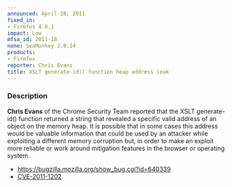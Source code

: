 ```yaml
---
announced: April 28, 2011
fixed_in:
- Firefox 4.0.1
impact: Low
mfsa_id: 2011-18
none: SeaMonkey 2.0.14
products:
- Firefox
reporter: Chris Evans
title: XSLT generate-id() function heap address leak
---
```


<h3>Description</h3>

<p><strong>Chris Evans</strong> of the Chrome Security Team reported
that the XSLT generate-id() function returned a string that revealed
a specific valid address of an object on the memory heap. It is possible
that in some cases this address would be valuable information that could
be used by an attacker while exploiting a different memory corruption
but, in order to make an exploit more reliable or work around mitigation
features in the browser or operating system.</p>

<ul>
  <li><a href="https://bugzilla.mozilla.org/show_bug.cgi?id=640339">
      https://bugzilla.mozilla.org/show_bug.cgi?id=640339</a></li>
  <li><a href="http://cve.mitre.org/cgi-bin/cvename.cgi?name=CVE-2011-1202" class="ex-ref">CVE-2011-1202</a></li>
</ul>



